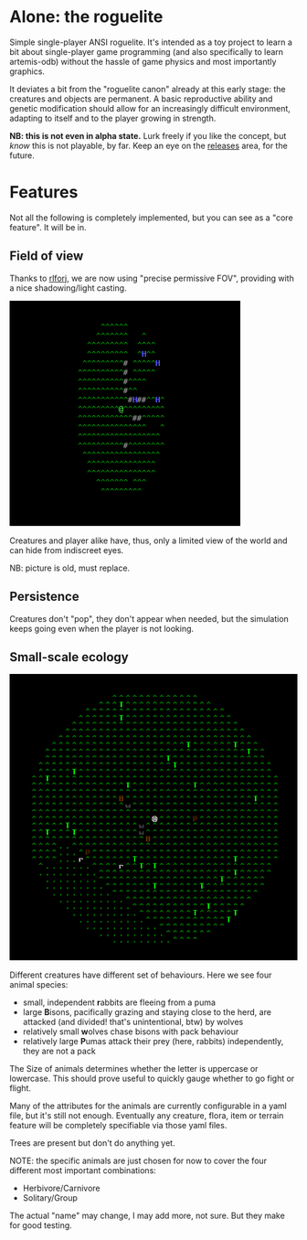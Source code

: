 # Alone: the roguelite

Simple single-player ANSI roguelite. It's intended as a toy project to learn a bit about single-player game programming
(and also specifically to learn artemis-odb) without the hassle of game physics and most importantly graphics.

It deviates a bit from the "roguelite canon" already at this early stage: the creatures and objects are permanent.
A basic reproductive ability and genetic modification should allow for an increasingly difficult environment,
adapting to itself and to the player growing in strength.

**NB: this is not even in alpha state.** Lurk freely if you like the concept, but *know* this is not playable, by far. Keep an eye on the [releases](https://github.com/fabioticconi/alone-the-roguelite/releases) area, for the future.

# Features

Not all the following is completely implemented, but you can see as a "core feature". It will be in.

## Field of view

Thanks to [rlforj](https://github.com/kba/rlforj), we are now using "precise permissive FOV", providing with a nice shadowing/light casting.

![alt tag](screenshots/fov.png)

Creatures and player alike have, thus, only a limited view of the world and can hide from indiscreet eyes.

NB: picture is old, must replace.

## Persistence

Creatures don't "pop", they don't appear when needed, but the simulation keeps going even when the player is not looking.

## Small-scale ecology

![alt tag](screenshots/grassy_hills.png)

Different creatures have different set of behaviours. Here we see four animal species:

- small, independent **r**abbits are fleeing from a puma
- large **B**isons, pacifically grazing and staying close to the herd, are attacked (and divided! that's unintentional, btw) by wolves
- relatively small **w**olves chase bisons with pack behaviour
- relatively large **P**umas attack their prey (here, rabbits) independently, they are not a pack

The Size of animals determines whether the letter is uppercase or lowercase. This should prove useful to quickly gauge whether to go fight or flight.

Many of the attributes for the animals are currently configurable in a yaml file, but it's still not enough.
Eventually any creature, flora, item or terrain feature will be completely specifiable via those yaml files.

Trees are present but don't do anything yet.

NOTE: the specific animals are just chosen for now to cover the four different most important combinations:

- Herbivore/Carnivore
- Solitary/Group

The actual "name" may change, I may add more, not sure. But they make for good testing.
